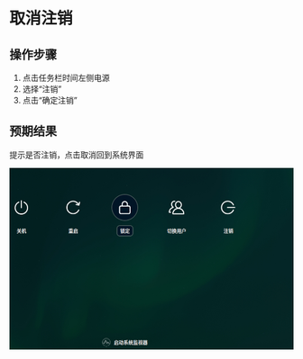 # 取消注销

## 操作步骤

1. 点击任务栏时间左侧电源
2. 选择“注销”
3. 点击“确定注销”

## 预期结果

提示是否注销，点击取消回到系统界面

![取消注销](./img/取消注销.png)
